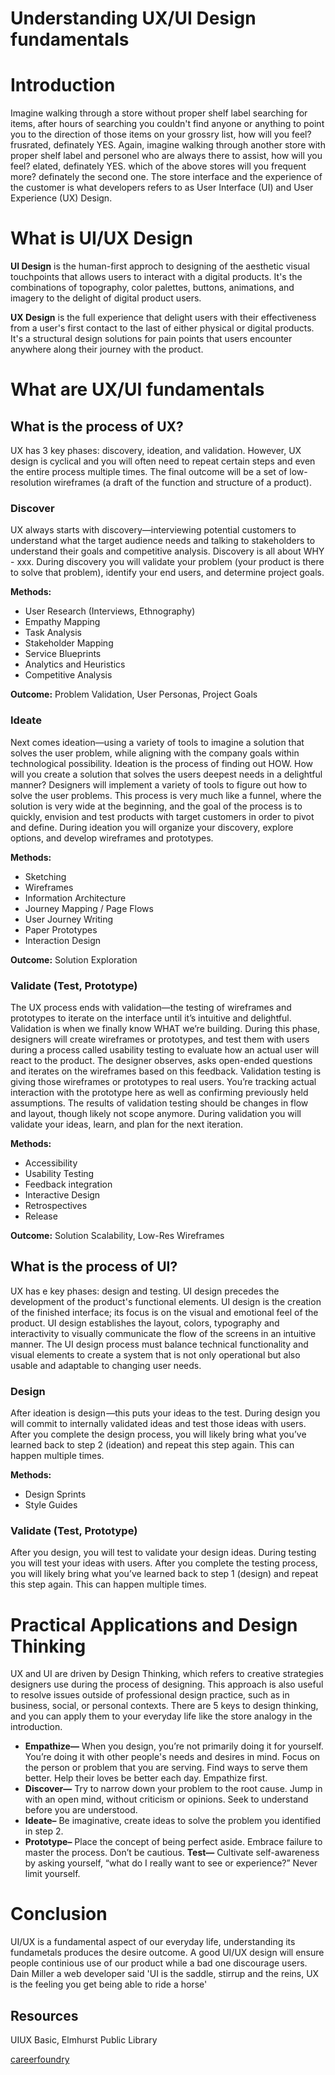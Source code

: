 # **Understanding UX/UI Design fundamentals**

# **Introduction** 
Imagine walking through a store without proper shelf label searching for items, after hours of searching you couldn't find anyone or anything to point you to the direction of those items on your grossry list, how will you feel? frusrated, definately YES. Again, imagine walking through another store with proper shelf label and personel who are always there to assist, how will you feel? elated, definately YES. which of the above stores will you frequent more? definately the second one. The store interface and the experience of the customer is what developers refers to as User Interface (UI) and User Experience (UX) Design. 

# **What is UI/UX Design**
**UI Design** is the human-first approch to designing of the aesthetic visual touchpoints that allows users to interact with a digital products. It's the combinations of topography, color palettes, buttons, animations, and imagery to the delight of digital product users.

**UX Design** is the full experience that delight users with their effectiveness from a user's first contact to the last of either physical or digital products. It's a structural design solutions for pain points that users encounter anywhere along their journey with the product. 

# **What are UX/UI fundamentals**
## **What is the process of UX?**
UX has 3 key phases: discovery, ideation, and validation. However, UX design is cyclical and you will often need to repeat certain steps and even the entire process multiple
times. The final outcome will be a set of low-resolution wireframes (a draft of the function and structure of a product).
### **Discover**
UX always starts with discovery—interviewing potential customers to understand what the target audience needs and talking to stakeholders to understand their goals and competitive analysis. Discovery is all about WHY - xxx. During discovery you will validate your problem (your product is there to solve that problem), identify your end users, and determine project goals.

**Methods:**
- User Research (Interviews, Ethnography)
- Empathy Mapping
- Task Analysis
- Stakeholder Mapping
- Service Blueprints
- Analytics and Heuristics
- Competitive Analysis

**Outcome:** Problem Validation, User Personas, Project Goals
### **Ideate**
Next comes ideation—using a variety of tools to imagine a solution that solves the user problem, while aligning with the company goals within technological possibility. Ideation is the process of finding out HOW. How will you create a solution that solves the users deepest needs in a delightful manner? Designers will implement a variety of tools to figure out how to solve the user problems. This process is very much like a funnel, where the solution is very wide at the beginning, and the goal of the process is to quickly, envision and test products with target customers in order to pivot and define. During ideation you will organize your discovery, explore options, and develop wireframes and prototypes.

**Methods:**
- Sketching
- Wireframes
- Information Architecture
- Journey Mapping / Page Flows
- User Journey Writing
- Paper Prototypes
- Interaction Design

**Outcome:** Solution Exploration

### **Validate (Test, Prototype)**
The UX process ends with validation—the testing of wireframes and prototypes to iterate on the interface until it’s intuitive and delightful. Validation is when we finally know WHAT we’re building. During this phase, designers will create wireframes or prototypes, and test them with users during a process called usability testing to evaluate how an actual user will react to the product. The designer observes, asks open-ended questions and iterates on the wireframes based on this feedback. Validation testing is giving those wireframes or prototypes to real users. You’re tracking actual interaction with the prototype here as well
as confirming previously held assumptions. The results of validation testing should be changes in flow and
layout, though likely not scope anymore. During validation you will validate your ideas, learn, and plan for
the next iteration. 

**Methods:**
- Accessibility
- Usability Testing
- Feedback integration
- Interactive Design
- Retrospectives
- Release

**Outcome:** Solution Scalability,
Low-Res Wireframes

## **What is the process of UI?**
UX has e key phases: design and testing. UI design precedes the development of the product's functional elements. UI design is the creation of the finished interface; its focus is on the visual and emotional feel of the product. UI design establishes the layout, colors, typography and interactivity to visually communicate the flow of the screens in an intuitive manner. The UI design process must balance technical functionality and visual elements to create a system that is not only operational but also usable and adaptable to changing user needs.
### **Design**
After ideation is design —this puts your ideas to the test. During design you will commit to internally validated ideas and test those ideas with users. After you complete the design process, you will likely bring what you’ve learned back to step 2 (ideation) and repeat this step again. This can happen multiple times.

**Methods:**
- Design Sprints
- Style Guides

### **Validate (Test, Prototype)**
After you design, you will test to validate your design ideas. During testing you will test your ideas with users. After you complete the testing process, you will likely bring what you’ve learned back to step 1 (design) and repeat this step again. This can happen multiple times.

# **Practical Applications and Design Thinking**
UX and UI are driven by Design Thinking, which refers to creative strategies designers use during the process of designing. This approach is also useful to resolve issues outside of professional design practice, such as in business, social, or personal contexts. There are 5 keys to design thinking, and you can apply them to your everyday life like the store analogy in the introduction.

* **Empathize—** When you design, you’re not primarily doing it for yourself. You’re doing it with other people's needs and desires in mind. Focus on the person or problem that you are serving. Find ways to serve them better. Help their loves be better each day. Empathize first.
* **Discover—** Try to narrow down your problem to the root cause. Jump in with an open mind, without criticism or opinions. Seek to understand before you are understood.
* **Ideate–** Be imaginative, create ideas to solve the problem you identified in step 2.
* **Prototype–** Place the concept of being perfect aside. Embrace failure to master the process. Don’t be cautious.
**Test—** Cultivate self-awareness by asking yourself, “what do I really want to see or experience?” Never limit yourself.

# **Conclusion**
UI/UX is a fundamental aspect of our everyday life, understanding its fundametals produces the desire outcome. A good UI/UX design will ensure people continious use of our product while a bad one discourage users. Dain Miller a web developer said 'UI is the saddle, stirrup and the reins, UX is the feeling you get being able to ride a horse' 

## **Resources**
 UIUX Basic, Elmhurst Public Library

 [careerfoundry](https://careerfoundry.com/en/blog/ux-design/the-difference-between-ux-and-ui-design-a-laymans-guide/)